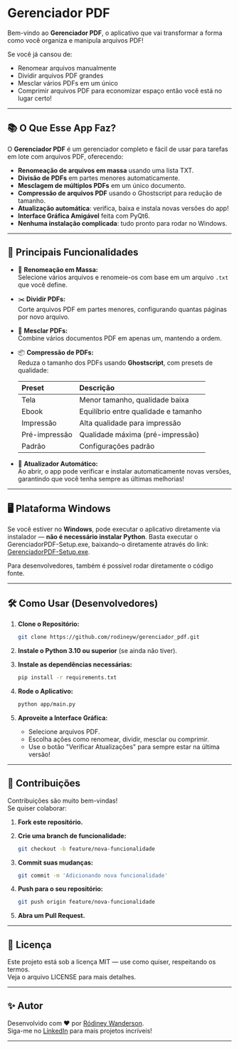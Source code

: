 
# Gerenciador PDF

Bem-vindo ao **Gerenciador PDF**, o aplicativo que vai transformar a forma como você organiza e manipula arquivos PDF!

Se você já cansou de:

- Renomear arquivos manualmente
- Dividir arquivos PDF grandes
- Mesclar vários PDFs em um único
- Comprimir arquivos PDF para economizar espaço
então você está no lugar certo!

---

## 📚 O Que Esse App Faz?

O **Gerenciador PDF** é um gerenciador completo e fácil de usar para tarefas em lote com arquivos PDF, oferecendo:

- **Renomeação de arquivos em massa** usando uma lista TXT.
- **Divisão de PDFs** em partes menores automaticamente.
- **Mesclagem de múltiplos PDFs** em um único documento.
- **Compressão de arquivos PDF** usando o Ghostscript para redução de tamanho.
- **Atualização automática**: verifica, baixa e instala novas versões do app!
- **Interface Gráfica Amigável** feita com PyQt6.
- **Nenhuma instalação complicada**: tudo pronto para rodar no Windows.

---

## 🚀 Principais Funcionalidades

- 📂 **Renomeação em Massa:**  
  Selecione vários arquivos e renomeie-os com base em um arquivo `.txt` que você define.

- ✂️ **Dividir PDFs:**  
  Corte arquivos PDF em partes menores, configurando quantas páginas por novo arquivo.

- 🔗 **Mesclar PDFs:**  
  Combine vários documentos PDF em apenas um, mantendo a ordem.

- 📦 **Compressão de PDFs:**  
  Reduza o tamanho dos PDFs usando **Ghostscript**, com presets de qualidade:

  | Preset       | Descrição |
  |:-------------|:----------|
  | Tela         | Menor tamanho, qualidade baixa |
  | Ebook        | Equilíbrio entre qualidade e tamanho |
  | Impressão    | Alta qualidade para impressão |
  | Pré-impressão| Qualidade máxima (pré-impressão) |
  | Padrão       | Configurações padrão |

- 🔄 **Atualizador Automático:**  
  Ao abrir, o app pode verificar e instalar automaticamente novas versões, garantindo que você tenha sempre as últimas melhorias!

---

## 🖥 Plataforma Windows

Se você estiver no **Windows**, pode executar o aplicativo diretamente via instalador — **não é necessário instalar Python**.  Basta executar o GerenciadorPDF-Setup.exe, baixando-o diretamente através do link: [GerenciadorPDF-Setup.exe](https://github.com/rodineyw/gerenciador_pdf/releases/latest/download/GerenciadorPDF-Setup.exe).

Para desenvolvedores, também é possível rodar diretamente o código fonte.

---

## 🛠 Como Usar (Desenvolvedores)

1. **Clone o Repositório:**

   ```bash
   git clone https://github.com/rodineyw/gerenciador_pdf.git
   ```

2. **Instale o Python 3.10 ou superior** (se ainda não tiver).

3. **Instale as dependências necessárias:**

   ```bash
   pip install -r requirements.txt
   ```

4. **Rode o Aplicativo:**

   ```bash
   python app/main.py
   ```

5. **Aproveite a Interface Gráfica:**
   - Selecione arquivos PDF.
   - Escolha ações como renomear, dividir, mesclar ou comprimir.
   - Use o botão "Verificar Atualizações" para sempre estar na última versão!

---

## 🤝 Contribuições

Contribuições são muito bem-vindas!  
Se quiser colaborar:

1. **Fork este repositório.**
2. **Crie uma branch de funcionalidade:**

   ```bash
   git checkout -b feature/nova-funcionalidade
   ```

3. **Commit suas mudanças:**

   ```bash
   git commit -m 'Adicionando nova funcionalidade'
   ```

4. **Push para o seu repositório:**

   ```bash
   git push origin feature/nova-funcionalidade
   ```

5. **Abra um Pull Request.**

---

## 📜 Licença

Este projeto está sob a licença MIT — use como quiser, respeitando os termos.  
Veja o arquivo LICENSE para mais detalhes.

---

## ✨ Autor

Desenvolvido com ❤️ por [Ródiney Wanderson](https://github.com/rodineyw).  
Siga-me no [LinkedIn](https://www.linkedin.com/in/rodineyw/) para mais projetos incríveis!

---
